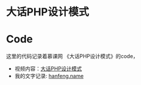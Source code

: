 # 大话PHP设计模式

# Code
这里的代码记录着慕课网  《大话PHP设计模式》的code，

- 视频内容：[大话PHP设计模式](http://www.imooc.com/view/236)
- 我的文字记录: [hanfeng.name](http://hanfeng.name/blog/2015/08/11/php-patterns)